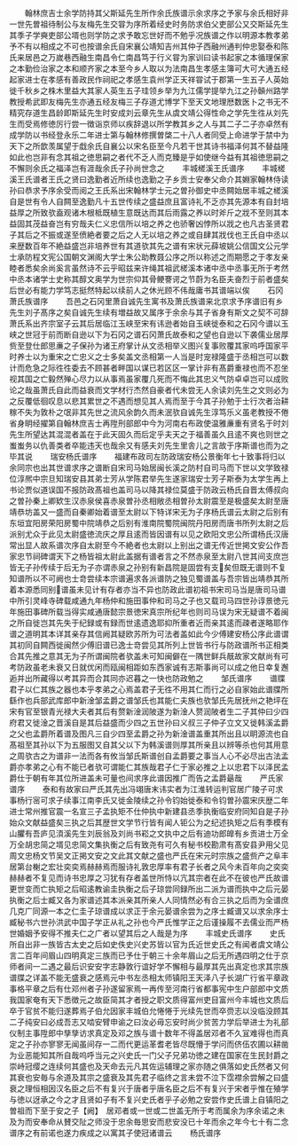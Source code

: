<!-- { "loadSidebar": true } -->
　　翰林庶吉士余学防持其父斯延先生所作余氏族谱示余求序之予家与余氏相好非一世先曽祖待制公与友梅先生交甞为序所着经史时务防求伯父吏部公又交斯延先生其季子学奭吏部公壻也则学防之求予敢忘世好而不勉乎况族谱之作以明源本教孝弟予不有以相成之不可也按谱余氏自宋襄公靖知吉州其仲子西融州通判仲忠娶泰和陈氏来居邑之万嵗巷西融生南昌令仁南昌笃于行义甞为家训曰读书起家之本循理保家之本勤俭治家之本和顺齐家之本至今乡人取以为法南昌生孝感主簿可大可大通五经起家进士在孝感有善政民作祠祀之孝感生袁州学正天祥甞试于郡第一生五子人英始徙千秋乡之株木里益大其家人英生五子珪领乡举为九江儒学提举九江之孙贑州路学教授希武即友梅先生亦通五经友梅三子存道尤博学下至天文地理厯数医卜之书无不精究存道生昌龄即斯延先生时安成刘云章先生从虞文靖公得性命之学先生徃从刘先生而受焉修徳厉行尝一徴诣京师以疾辞退以所学教其乡之人与其二子二子亦卓然有成学防以书经登永乐二年进士第与翰林修撰曽棨二十八人者同受上命进学于禁中为天下之所歆羡属望于戱余氏自襄公以宋名臣至今凡若干世其诗书福泽何其不替益隆如此也岂非有念其祖之徳思嗣之者代不乏人而克臻是乎如使继今益有其祖徳思嗣之不懈则余氏之福泽岂有涯哉余氏子孙尚世念之
　　丰城槎溪王氏谱序
　　丰城槎溪王氏谱者王氏之贤曰逸勤者近所续也逸勤之子乡贡士安奉父命介其婣家翰林侍读孙曰恭求予序余受而阅之王氏系出宋翰林学士元之曽孙御史中丞闗始居丰城之槎溪自是世有令人自闗至逸勤凡十五世传续之盛益庶且富诗礼不乏亦其先源本有自封培益厚之所致欤盍观诸木根柢既植生意既达而其后雨露之养以时斧斤之戕不至则其本益固其茂益奋岂有穷哉夫仁义忠信所以培之养之也骄奢凶悖所以戕之也凡古圣贤君子其后之不振或遂至偾絶者要之后之人无以培之养之或自肆其戕伐也王氏自中丞以来歴数百年不絶益盛岂非培养世有其道欤其先之谱有宋状元薛坡姚公信国文公元学士承防程文宪公国朝文渊阁大学士朱公助教聂公序之所以称述之而期愿之于孝友亲睦者悉矣余尚奚言虽然诗不云乎昭兹来许绳其祖武槎溪本诸中丞中丞事无所于考然中丞本诸学士史称其醇文奥学为世宗仰其骨鲠謇谔之节蔚为名臣夫奋烈于前者盛矣后世必有能力学笃志挺然特起以续前人之休光顾不伟哉庸书其谱端以俟
　　石冈萧氏族谱序
　　吾邑之石冈里萧自诚先生寓书及萧氏族谱来北京求予序谱旧有乡先生刘子髙序之矣自诚先生续有増益故又属序于余余与其子省身有斯文之契不可辞萧氏系出齐宗室子云其后居临江玉峡至宋有讳逊者始自玉峡徙泰和之石冈今谱以玉峡之世冠于前而断自逊以下为石冈之谱石冈萧氏故泰和之望也自逊以下袭儒业居厚赀至登仕郎思亷之子保孙为诸王府掌计从文丞相举义图兴复事败覆其家呜呼国家平时养士以为重宋之亡忠义之士多矣盖文丞相第一人当是时宠禄隆盛于丞相岂可以数计而危急之际徃徃委去不顾甚者畔国以谋已若区区一掌计非有髙爵重禄也而不忍坐视其国之亡毅然殚心尽力以从事焉虽家覆几死而不悔此其忠义气防卓卓岂可以成败论之哉虽萧氏自此而益衰而文学材行杰然自豪者代未尝无人余读刘先生之文则必为之反覆低徊叹息以悲其累世之不遇而想见其人焉而至于今其子孙勉于士行次者治耕稼不失为敦朴之氓非其先世之流风余韵久而未泯欤自诚先生淳笃乐义虽老教授不倦省身眀经擢第自翰林庶吉士再陞刑部郎中今为河南右布政使温雅亷重有贤名于时刘先生所望达其混混者盖在于此天固久而后定乎夫天之于福善虽久且逺不爽也则世之蚩蚩务以仇善类者卒能违天也哉余又有感夫刘先生里舎儿之言故于序斯谱也而为之毕其说
　　瑞安杨氏谱序
　　福建布政司左防政瑞安杨公景衡年七十致事将归以余同宗也出其世谱求序之谱断自宋司马始居闽长溪之防村自司马而下世以文学致禄位淳熈中宗旦知瑞安县其弟士芳从学陈君举先生遂家瑞安士芳子斯泰为太学生再上书论贾似道误国不报防政髙祖也盖司马以降其禄位莫盛于防政云杨氏自晋太傅叔向之曽孙秦上卿欵生汉赤泉侯喜赤泉曽孙丞相敞丞相曽孙太尉震至是极盛矣太尉至唐靖恭坊盖又一盛而自秦卿始着谱至太尉以下特详宋无为子序杨氏谱云太尉之后别有东垣宜阳房荣阳房蜀中院靖恭之后别有淮南院蜀院闽院丹阳房而唐书所列太尉之后派别尤众于此见太尉盛徳流庆之厚且逺而皆因谱有以见之欧阳文忠公所谓杨氏汉唐常出显人故系谱次序自太尉至今不絶者也太尉以上别出之谱无传近世掲文安公作吾家忠节祠碑谓天下之杨皆祖太尉此盖据有谱者言之不然赤泉至太尉八世其间支庶岂皆无子孙传续于后无为子亦谓赤泉之孙别有新昌院是固尝有支矣但既无谱则不复知谱所以不可阙也士竒尝续本宗谱遍求各派谱防之独见蜀谱盖与吾宗皆出靖恭其所着本源悉同别谱虽未见计有存者亦当不异也防政此谱初祖书宋司马当是唐司马谱中所引灵峰寺碑载咸通九年杨仲和施田事仲和司马之子也又载司马四世孙谆景徳元年施田事碑所载当得实咸通唐懿宗景徳宋真宗所纪年也则司马误为宋无疑谱不着闽之所自徙岂其先失于纪録或有録而世逺遗逸耶抑所重者近而亲其逺而疎者遂略耶作谱之道明其本详其亲存其信阙其疑欧苏所为可法者盖如此今少傅建安杨公序此谱谓其初同自闗西徙闽然少傅旧谱已逸士竒尝见其所列上世皆书行与防政谱所书正相类合其先推之意其无为子所谓闽院者欤盖未可知闽僻在一隅世鲜兵旤故家文献尚有可考防政虽老未衰又日就优闲而瓯闽相距如东西家诚有志斯事尚可以成之他日幸复邂逅并出所藏得以考其异而合其同亦迟暮之一快也防政勉之
　　邹氏谱序
　　谱牒君子以仁其族之器也本乎孝弟之心焉盖君子无徃不用其仁而行之必自家始此谱牒所繇作也兵部武库郎中新淦邹孟爵之谱邹氏也其能仁夫族也欤邹氏先居抚州之艳坪在宋有官至银青光禄大夫者其后有赘新淦润陂遂为新淦人赘润陂者生二子其仲曰少四府君又徙淦之晋溪自是其后益盛而少四之五世孙曰义叔三子仲子立文又徙韩溪孟爵之父也孟爵所着谱及图凡三自少四至孟爵之孙为新淦谱盖重其所出且以眀源流也自髙祖至其孙以下为五服图又自其父以下为韩溪谱则厚其所亲且以辨等杀也何其用意之周欤古之为谱非一法而各有攸当邹氏斯谱创自孟爵要之事当人心不必尽出古法孟爵亦孝弟之心有不能已者欤可谓能仁其族哉君子仁于家必推之上以忠君下以泽民孟爵仕于朝有年其位所进盖未可量也间求序此谱因推广而告之孟爵朂哉
　　严氏家谱序
　　泰和有故家曰严氏其先出冯翊唐末讳实者为江淮转运判官居广陵子可求事杨行宻可求子续事江南李氏又徙金陵续之孙令钧始徙泰和令钧曽孙震宋庆歴二年进士常州推官震一名宣三子孟执矩不仕仲执中新建县丞季执衡临安府同知自是子孙始众文献益盛矣三执之后其歴世文学节行皆有闻人钜公为之纪述执矩之后有季模有山臞有吾庐见湏溪先生刘辰翁及刘尚书崧之文执中之后有迪功郎皥有乡贡进士万全万全胡忠简之壻见忠简文集执衡之后有致尧有可久有秘书校勘肃有髙安县尹用父见周文忠杨文节吴文正掲文安之文此其文献之盛也严氏在宋元时宗族之盛赀产之阜丰居第台榭之宏壮奕奕焉赫赫焉而服诗礼敦忠厚率有君子长者之风今未百年向之奕奕赫赫者不复见而诗书忠厚之习犹有存者盖世所恃以亢其宗者在此不在彼也严氏故谱更世变而亡执矩之后昭逺教谕圭执衡之后子琼尝同録所出二派为谱而执中之后元晏执衡之后士臧又各为家谱述其本派亲其所亲人人同情然必有合三执之后而为全谱庶几克广同源一本之仁圭子琼谱成以求正于余元晏谱余尝为之序士臧谱又以求余序士臧秘书六世孙洪武中国子学正从礼之孙也今严氏惟学正之后谨操履不去儒业而严杨世婚姻予安得不推夫仁之广者以望其后之人哉是为序
　　丰城史氏谱序
　　史氏所自出非一族皆古太史之后如史佚史兴史苏皆以官为氏近世史氏之有闻者虞文靖公言二百年间眉山四明真定三族而已予仕于朝三十余年眉山之后无所遇四明之仕于京师者间一二遇之最后识安安字志静敦行谊好学不懈相与最厚其先出真定也求其宗族谱牒之详盖不能无盛衰之感焉元中书左丞相太师镇阳王天泽八子长湖广行省平章政事格平章之后有仕邓州者子孙遂留家焉一再传至河南行省都事宪中生户部郎中文质我国家奄有天下悉徴元之故臣简其才者授之职文质得富州吏目富州今丰城也文质后卒于官贫不能归遂葬焉子伯允因家丰城伯允惓惓于光续先世而卒赍志以没临没顾其二子纯安曰必成吾志又啮安臂申谕之曰汝必毋忘安时尚少贫苦力学后举进士为礼部仪制主事陞郎中孳孳访求真定及邓之族与谱十数年不得盖居邓者不久冝难得也而真定之子孙亦寥寥无闻虽间存一二而代更运革耆老皆尽既懵于学问而侪伍农圃以耕凿为业恶能知其所自哉呜呼当元之兴史氏一门父子兄弟功徳之建在国家在生民封爵之崇峙冠缨之连续何其盛也及天命去元凡其佐运辅理之家亦随之俱落如史氏然者又何其衰也安毎与余道及其宗之盛衰及其先君子临终之言未尝不泣下霑襟余尝解之曰盛衰之理恒相因汉名臣之后不有复兴于唐者乎唐名臣之后不有复兴于宋者乎惟在殖学与徳以迓承之今之才且贤如子有不复兴史氏者乎子必勉之安尝作史氏谱上自镇阳之曽祖而下至于安之子【阙】　居邓者或一世或二世盖无所于考而属余为序余诺之未及为而安奉命从賛交阯之师没于忠余毎思安而悲安没已十年而余之年今七十有二念谱序之有前诺也遂力疾成之以寓其子使冠诸谱云
　　杨氏谱序
